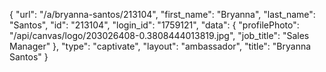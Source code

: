 {
    "url": "\/a\/bryanna-santos\/213104",
    "first_name": "Bryanna",
    "last_name": "Santos",
    "id": "213104",
    "login_id": "1759121",
    "data": {
        "profilePhoto": "\/api\/canvas\/logo\/203026408-0.3808444013819.jpg",
        "job_title": "Sales Manager"
    },
    "type": "captivate",
    "layout": "ambassador",
    "title": "Bryanna Santos"
}
